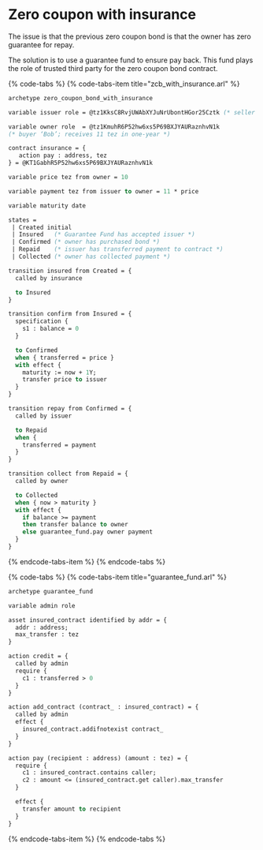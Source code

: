 # Zero coupon with insurance

The issue is that the previous zero coupon bond is that the owner has zero guarantee for repay.

The solution is to use a guarantee fund to ensure pay back. This fund plays the role of trusted third party for the zero coupon bond contract.

{% code-tabs %}
{% code-tabs-item title="zcb\_with\_insurance.arl" %}
```ocaml
archetype zero_coupon_bond_with_insurance

variable issuer role = @tz1KksC8RvjUWAbXYJuNrUbontHGor25Cztk (* seller ‘Alice’ *)

variable owner role  = @tz1KmuhR6P52hw6xs5P69BXJYAURaznhvN1k
(* buyer ‘Bob’; receives 11 tez in one-year *)

contract insurance = {
   action pay : address, tez
} = @KT1GabhR5P52hw6xs5P69BXJYAURaznhvN1k

variable price tez from owner = 10

variable payment tez from issuer to owner = 11 * price

variable maturity date

states =
 | Created initial
 | Insured   (* Guarantee Fund has accepted issuer *)
 | Confirmed (* owner has purchased bond *)
 | Repaid    (* issuer has transferred payment to contract *)
 | Collected (* owner has collected payment *)

transition insured from Created = {
  called by insurance

  to Insured
}

transition confirm from Insured = {
  specification {
    s1 : balance = 0
  }

  to Confirmed
  when { transferred = price }
  with effect {
    maturity := now + 1Y;
    transfer price to issuer
  }
}

transition repay from Confirmed = {
  called by issuer

  to Repaid
  when {
    transferred = payment
  }
}

transition collect from Repaid = {
  called by owner

  to Collected
  when { now > maturity }
  with effect {
    if balance >= payment
    then transfer balance to owner
    else guarantee_fund.pay owner payment
  }
}

```
{% endcode-tabs-item %}
{% endcode-tabs %}

{% code-tabs %}
{% code-tabs-item title="guarantee\_fund.arl" %}
```ocaml
archetype guarantee_fund

variable admin role

asset insured_contract identified by addr = {
  addr : address;
  max_transfer : tez
}

action credit = {
  called by admin
  require {
    c1 : transferred > 0
  }
}

action add_contract (contract_ : insured_contract) = {
  called by admin
  effect {
    insured_contract.addifnotexist contract_
  }
}

action pay (recipient : address) (amount : tez) = {
  require {
    c1 : insured_contract.contains caller;
    c2 : amount <= (insured_contract.get caller).max_transfer
  }

  effect {
    transfer amount to recipient
  }
}
```
{% endcode-tabs-item %}
{% endcode-tabs %}

